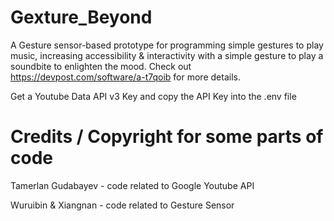 # Gexture_Beyond
A Gesture sensor-based prototype for programming simple gestures to play music, increasing accessibility &amp; interactivity with a simple gesture to play a soundbite to enlighten the mood. Check out https://devpost.com/software/a-t7qoib for more details.    

Get a Youtube Data API v3 Key and copy the API Key into the .env file

# Credits / Copyright for some parts of code
Tamerlan Gudabayev - code related to Google Youtube API    

Wuruibin & Xiangnan - code related to Gesture Sensor
